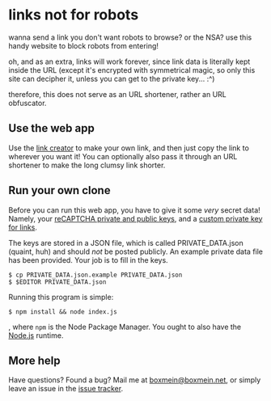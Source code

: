 # links not for robots

wanna send a link you don't want robots to browse? or the NSA? use this handy 
website to block robots from entering!

oh, and as an extra, links will work forever, since link data is literally kept
inside the URL (except it's encrypted with symmetrical magic, so only this site 
can decipher it, unless you can get to the private key... :^)

therefore, this does not serve as an URL shortener, rather an URL obfuscator. 

## Use the web app

Use the [link creator][create] to make your own link, and then just copy the link
to wherever you want it! You can optionally also pass it through an URL shortener
to make the long clumsy link shorter.

[create]: /make

## Run your own clone

Before you can run this web app, you have to give it some *very* secret data! 
Namely, your [reCAPTCHA private and public keys][re], and a 
[custom private key for links][random].

The keys are stored in a JSON file, which is called PRIVATE_DATA.json (quaint, 
huh) and should *not* be posted publicly. An example private data file has been 
provided. Your job is to fill in the keys.

    $ cp PRIVATE_DATA.json.example PRIVATE_DATA.json
    $ $EDITOR PRIVATE_DATA.json

Running this program is simple: 

    $ npm install && node index.js

, where `npm` is the Node Package Manager. You ought to also have the 
[Node.js][node] runtime. 

[node]: http://nodejs.org
[re]: https://www.google.com/recaptcha/admin#list
[random]: http://www.random.org/strings/?num=5&len=20&digits=on&upperalpha=on&loweralpha=on&unique=off&format=plain&rnd=new

## More help

Have questions? Found a bug? Mail me at boxmein@boxmein.net, or simply leave an issue 
in the [issue tracker](https://github.com/boxmein/links-not-for-robots/issues).